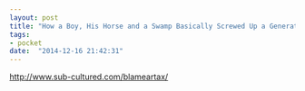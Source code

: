 ```yaml
---
layout: post
title: "How a Boy, His Horse and a Swamp Basically Screwed Up a Generation - Sub Cultured"
tags:
- pocket
date:  "2014-12-16 21:42:31"
---
```


http://www.sub-cultured.com/blameartax/

